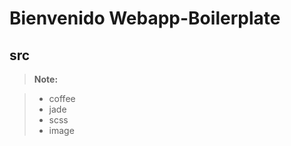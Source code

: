 Bienvenido Webapp-Boilerplate
=============================

src
-------------
> **Note:**

> - coffee
> - jade
> - scss
> - image
